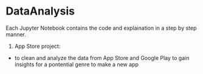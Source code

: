 # DataAnalysis
Each Jupyter Notebook contains the code and explaination in a step by step manner.

1. App Store project:
- to clean and analyze the data from App Store and Google Play to gain insights for a pontential genre to make a new app  
